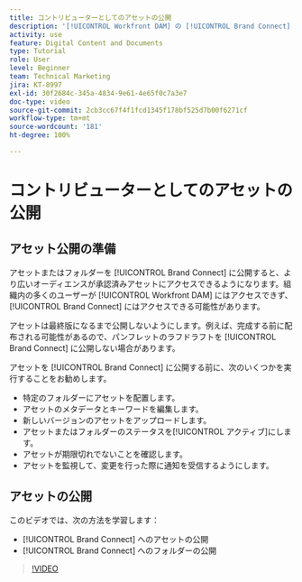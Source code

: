 ```yaml
---
title: コントリビューターとしてのアセットの公開
description: '[!UICONTROL Workfront DAM] の [!UICONTROL Brand Connect] にアセットとフォルダーを公開する方法について説明します。'
activity: use
feature: Digital Content and Documents
type: Tutorial
role: User
level: Beginner
team: Technical Marketing
jira: KT-8997
exl-id: 30f2684c-345a-4834-9e61-4e65f0c7a3e7
doc-type: video
source-git-commit: 2cb3cc67f4f1fcd1345f178bf525d7b00f6271cf
workflow-type: tm+mt
source-wordcount: '181'
ht-degree: 100%

---
```


# コントリビューターとしてのアセットの公開

## アセット公開の準備

アセットまたはフォルダーを [!UICONTROL Brand Connect] に公開すると、より広いオーディエンスが承認済みアセットにアクセスできるようになります。組織内の多くのユーザーが [!UICONTROL Workfront DAM] にはアクセスできず、[!UICONTROL Brand Connect] にはアクセスできる可能性があります。

アセットは最終版になるまで公開しないようにします。例えば、完成する前に配布される可能性があるので、パンフレットのラフドラフトを [!UICONTROL Brand Connect] に公開しない場合があります。

アセットを [!UICONTROL Brand Connect] に公開する前に、次のいくつかを実行することをお勧めします。

* 特定のフォルダーにアセットを配置します。
* アセットのメタデータとキーワードを編集します。
* 新しいバージョンのアセットをアップロードします。
* アセットまたはフォルダーのステータスを[!UICONTROL アクティブ]にします。
* アセットが期限切れでないことを確認します。
* アセットを監視して、変更を行った際に通知を受信するようにします。

## アセットの公開

このビデオでは、次の方法を学習します：

* [!UICONTROL Brand Connect] へのアセットの公開
* [!UICONTROL Brand Connect] へのフォルダーの公開

>[!VIDEO](https://video.tv.adobe.com/v/335257/?quality=12&learn=on)
